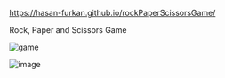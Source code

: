 https://hasan-furkan.github.io/rockPaperScissorsGame/

Rock, Paper and Scissors Game

![game](https://user-images.githubusercontent.com/81443587/126048749-8bbcb3c2-aab9-4052-892b-98da6814af95.gif)

![image](https://user-images.githubusercontent.com/81443587/126048752-29546720-f9e1-45a1-a40c-03c1381154bf.png)
